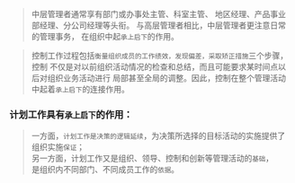 >   中层管理者通常享有部门或办事处主管、科室主管、
地区经理、产品事业部经理、分公司经理等头衔。
与高层管理者相比，中层管理者更注意日常的管理事务， 在组织中起`承上启下`的作用。

>   控制工作过程包括`衡量组织成员的工作绩效，发现偏差，采取矫正措施`三个步骤，控制
不仅是对以前组织活动情况的检查和总结，而且可能要求某时间点以后对组织业务活动进行
局部甚至全局的调整。因此，控制在整个管理活动中起着`承上启下`的连接作用。

### 计划工作具有`承上启下`的作用：
>   一方面，`计划工作是决策的逻辑延续`，为决策所选择的目标活动的实施提供了组织实施`保证`；    
另一方面，计划工作又是组织、领导、控制和创新等管理活动的`基础`，     
是组织内不同部门、不同成员工作的`依据`。

